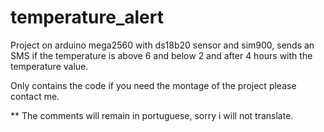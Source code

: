 # temperature_alert
Project on arduino mega2560 with ds18b20 sensor and sim900, sends an SMS if the temperature is above 6 and below 2 and after 4 hours with the temperature value.

Only contains the code if you need the montage of the project please contact me. 

** The comments will remain in portuguese, sorry i will not translate.
